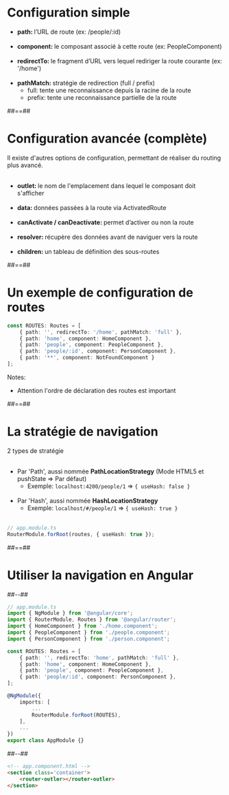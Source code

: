 <!-- .slide-->

# Configuration simple

-   <b>path: </b>l’URL de route (ex: /people/:id)<br><br>
-   <b>component: </b>le composant associé à cette route (ex: PeopleComponent)<br><br>
-   <b>redirectTo: </b>le fragment d’URL vers lequel rediriger la route courante (ex: '/home')<br><br>
-   <b>pathMatch: </b>stratégie de redirection (full / prefix)
    -   full: tente une reconnaissance depuis la racine de la route
    -   prefix: tente une reconnaissance partielle de la route

##==##

<!-- .slide -->

# Configuration avancée (complète)

Il existe d'autres options de configuration, permettant de réaliser du routing plus avancé.
<br><br>

-   <b>outlet: </b>le nom de l'emplacement dans lequel le composant doit s'afficher<br><br>
-   <b>data: </b>données passées à la route via ActivatedRoute<br><br>
-   <b>canActivate / canDeactivate: </b>permet d’activer ou non la route<br><br>
-   <b>resolver: </b>récupère des données avant de naviguer vers la route<br><br>
-   <b>children: </b>un tableau de définition des sous-routes

##==##

<!-- .slide: class="with-code inconsolata" -->

# Un exemple de configuration de routes

```typescript
const ROUTES: Routes = [
    { path: '', redirectTo: '/home', pathMatch: 'full' },
    { path: 'home', component: HomeComponent },
    { path: 'people', component: PeopleComponent },
    { path: 'people/:id', component: PersonComponent },
    { path: '**', component: NotFoundComponent }
];
```

<!-- .element: class="big-code" -->

Notes:

-   Attention l'ordre de déclaration des routes est important

##==##

<!-- .slide: class="with-code inconsolata" -->

# La stratégie de navigation

2 types de stratégie<br><br>

- Par 'Path', aussi nommée **PathLocationStrategy** (Mode HTML5 et pushState => Par défaut)
  - Exemple: `localhost:4200/people/1` => `{ useHash: false }`<br><br>
- Par 'Hash', aussi nommée **HashLocationStrategy**
  - Exemple: `localhost/#/people/1` => `{ useHash: true }` <br><br>

```typescript
// app.module.ts
RouterModule.forRoot(routes, { useHash: true });
```

<!-- .element: class="big-code" -->

##==##

<!-- .slide: class="two-column-layout" -->

# Utiliser la navigation en Angular

##--##

<!-- .slide: class="with-code inconsolata" -->

```typescript
// app.module.ts
import { NgModule } from '@angular/core';
import { RouterModule, Routes } from '@angular/router';
import { HomeComponent } from './home.component';
import { PeopleComponent } from './people.component';
import { PersonComponent } from './person.component';

const ROUTES: Routes = [
    { path: '', redirectTo: 'home', pathMatch: 'full' },
    { path: 'home', component: HomeComponent },
    { path: 'people', component: PeopleComponent },
    { path: 'people/:id', component: PersonComponent },
];

@NgModule({
    imports: [
        ...
        RouterModule.forRoot(ROUTES),
    ],
    ...
})
export class AppModule {}
```

##--##

<!-- .slide: class="with-code inconsolata" -->

```html
<!-- app.component.html -->
<section class='container'>
    <router-outler></router-outler>
</section>
```

